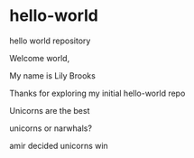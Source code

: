 # hello-world
hello world repository

Welcome world, 

My name is Lily Brooks 

Thanks for exploring my initial hello-world repo

Unicorns are the best

unicorns or narwhals? 

amir decided unicorns win
